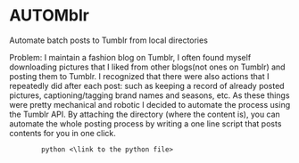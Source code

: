 # AUTOMblr
Automate batch posts to Tumblr from local directories

Problem: I maintain a fashion blog on Tumblr, I often found myself downloading pictures that I liked from other blogs(not ones on Tumblr) and posting them to Tumblr. I recognized that there were also actions that I repeatedly did after each post: such as keeping a record of already posted pictures, captioning/tagging brand names and seasons, etc. As these things were pretty mechanical and robotic I decided to automate the process using the Tumblr API. By attaching the directory (where the content is), you can automate the whole posting process by writing a one line script that posts contents for you in one click.

            python <\link to the python file>
